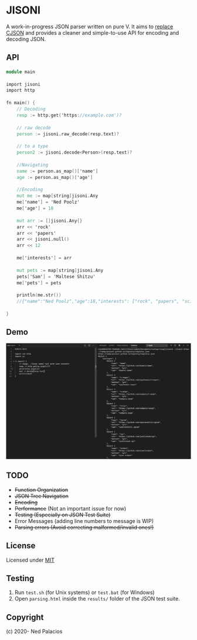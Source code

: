 # JISONI
A work-in-progress JSON parser written on pure V. It aims to [replace CJSON](https://github.com/vlang/v/issues/309) and provides a cleaner and simple-to-use API for encoding and decoding JSON.

## API
```v
module main

import jisoni
import http

fn main() {
    // Decoding
    resp := http.get('https://example.com')?

    // raw decode
    person := jisoni.raw_decode(resp.text)?

    // to a type
    person2 := jisoni.decode<Person>(resp.text)?

    //Navigating
    name := person.as_map()['name']
    age := person.as_map()['age']

    //Encoding
    mut me := map[string]jisoni.Any
    me['name'] = 'Ned Poolz'
    me['age'] = 18

    mut arr := []jisoni.Any{}
    arr << 'rock'
    arr << 'papers'
    arr << jisoni.null()
    arr << 12

    me['interests'] = arr

    mut pets := map[string]jisoni.Any
    pets['Sam'] = 'Maltese Shitzu' 
    me['pets'] = pets

    println(me.str())
    //{"name":"Ned Poolz","age":18,"interests": ["rock", "papers", "scissors"],"pets":{"Sam":"Maltese"}}

}
```

## Demo
![demo](demo.png)

## TODO
- ~~Function Organization~~
- ~~JSON Tree Navigation~~
- ~~Encoding~~
- ~~Performance~~ (Not an important issue for now) 
- ~~Testing (Especially on JSON Test Suite)~~
- Error Messages (adding line numbers to message is WIP)
- ~~Parsing errors (Avoid correcting malformed/invalid ones!)~~

## License
Licensed under [MIT](LICENSE)

## Testing
1. Run `test.sh` (for Unix systems) or `test.bat` (for Windows)
2. Open `parsing.html` inside the `results/` folder of the JSON test suite. 

## Copyright
(c) 2020- Ned Palacios